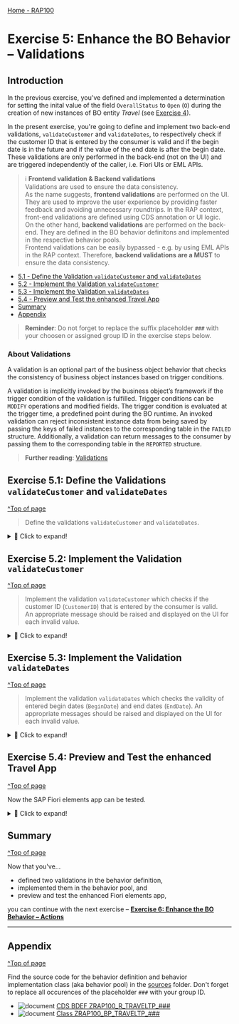 [Home - RAP100](../../#exercises)

# Exercise 5: Enhance the BO Behavior – Validations 

## Introduction 

In the previous exercise, you've defined and implemented a determination for setting the inital value of the field `OverallStatus` to `Open` (`O`) during the creation of new instances of BO entity _Travel_ (see [Exercise 4](../ex4/readme.md)).

In the present exercise, you're going to define and implement two back-end validations, `validateCustomer` and `validateDates`, to respectively check if the customer ID that is entered by the consumer is valid and if the begin date is in the future and if the value of the end date is after the begin date. These validations are only performed in the back-end (not on the UI) and are triggered independently of the caller, i.e. Fiori UIs or EML APIs.

> ℹ **Frontend validation & Backend validations**     
> Validations are used to ensure the data consistency.   
> As the name suggests, **frontend validations** are performed on the UI. They are used to improve the user experience by providing faster feedback and avoiding unnecessary roundtrips. In the RAP context, front-end validations are defined using CDS annotation or UI logic.  
> On the other hand, **backend validations** are performed on the back-end. They are defined in the BO behavior definitons and implemented in the respective behavior pools.   
> Frontend validations can be easily bypassed - e.g. by using EML APIs in the RAP context. Therefore, **backend validations are a MUST** to ensure the data consistency.

- [5.1 - Define the Validation `validateCustomer` and `validateDates`](#exercise-51-define-the-validations-validatecustomer-and-validatedates)
- [5.2 - Implement the Validation `validateCustomer`](#exercise-52-implement-the-validation-validatecustomer)
- [5.3 - Implement the Validation `validateDates`](#exercise-53-implement-the-validation-validatedates)
- [5.4 - Preview and Test the enhanced Travel App](#exercise-54-preview-and-test-the-enhanced-travel-app)
- [Summary](#summary)  
- [Appendix](#appendix)

> **Reminder**: Do not forget to replace the suffix placeholder **`###`** with your choosen or assigned group ID in the exercise steps below. 

### About Validations

A validation is an optional part of the business object behavior that checks the consistency of business object instances based on trigger conditions. 

A validation is implicitly invoked by the business object’s framework if the trigger condition of the validation is fulfilled. Trigger conditions can be `MODIFY` operations and modified fields. The trigger condition is evaluated at the trigger time, a predefined point during the BO runtime. An invoked validation can reject inconsistent instance data from being saved by passing the keys of failed instances to the corresponding table in the `FAILED` structure. Additionally, a validation can return messages to the consumer by passing them to the corresponding table in the `REPORTED` structure.

> **Further reading**: [Validations](https://help.sap.com/viewer/923180ddb98240829d935862025004d6/Cloud/en-US/171e26c36cca42699976887b4c8a83bf.html)

## Exercise 5.1: Define the Validations `validateCustomer` and `validateDates`
[^Top of page](#)

> Define the validations `validateCustomer` and `validateDates`.  

 <details>
  <summary>🔵 Click to expand!</summary>
  
1. Open your behavior definition ![behaviordefinition](images/adt_bdef.png) **`ZRAP100_R_TRAVELTP_###`**  

2. Because empty values will not be accepted for the fields **`CustomerID`**, **`BeginDate`**, and **`EndDate`**, specify them as _mandatory_ field 
   by adding the following code snippet after the determination as shown on the screenshot below.
 
   <pre lang="ABAP">  
    field ( mandatory )
    CustomerID,
    BeginDate,
    EndDate;  
   </pre>   

   Your source code should look like this:   

   <!-- ![validation](images/new18a.png)    -->
   <img src="images/new18a.png" alt="validation" width="60%"> 

3. Define the validations **`validateCustomer`** and **`validateDates`**.
     
   For that, add the following code snippet after the determination as shown on the screenshot below.
   
   <pre lang="ABAP"> 
   validation validateCustomer on save { create; field CustomerID; }
   validation validateDates on save { create; field BeginDate, EndDate; }
   </pre>          

4. In order to have draft instances being checked by validations and determinations being executed before they become active, they have to be specified for the **`draft determine action prepare`** in the behavior definition.
  
   Replace the code line **`draft determine action Prepare;`** with the following code snippet as shown on the screenshot below

   <pre lang="ABAP"> 
   draft determine action Prepare
   {
   validation validateCustomer;
   validation validateDates;    }
   </pre>     
     
   Your source code should look like this: 
   
   <!-- ![validation](images/new18.png) -->
   <img src="images/new18.png" alt="validation" width="60%">       
     
   **Short explanation**:    
   - Validations are always invoked during the save and specified with the keyword `validateCustomer on save`.    
   - `validateCustomer` is a validation with trigger operation `create` and trigger field `CustomerID`.    
   - `validateDates` is a validation with trigger operation `create` and trigger fields `BeginDate` and `EndDate`.            
    
   **ℹ Hint**:    
   > In case a validation should be invoked at every change of the BO entity instance, then the trigger conditions `create`and `update` 
   > must be specified: e.g. `validation validateCustomer on save { create; update; }`
 
5. Save ![save icon](images/adt_save.png) and activate ![activate icon](images/adt_activate.png) the changes.
      
6. Add the appropriate **`FOR VALIDATE ON SAVE`** methods to the local handler class of the behavior pool of the _Travel_ BO entity via quick fix.  
   
   For that, set the cursor on one of the validation names and press **Ctrl+1** to open the **Quick Assist** view and select the entry _**`Add all 2 missing methods of entity zrap100_r_travel_### ...`**_.
   
   As a result, the **`FOR VALIDATE ON SAVE`** methods **`validateCustomer`** and **`validateDates`** will be added to the local handler class `lcl_handler` of the behavior pool of the _Travel_ BO entity ![class icon](images/adt_class.png)`ZRAP100_BP_TRAVELTP_###`.       
   
   <!-- ![Travel BO Behavior Pool](images/new19.png)  -->
   <img src="images/new19.png" alt="validation" width="90%">   

7. Save ![save icon](images/adt_save.png) and activate ![activate icon](images/adt_activate.png) the changes.

> Hint:  
> If you get an error message in the behavior implementation `The entity "ZRAP100_R_TRAVELTP_###" does not have a validation "VALIDATECUSTOMER".` try to activate the behvavior definition once again.  

</details>
  
## Exercise 5.2: Implement the Validation `validateCustomer` 
[^Top of page](#)

> Implement the validation `validateCustomer` which checks if the customer ID (`CustomerID`) that is entered by the consumer is valid.   
> An appropriate message should be raised and displayed on the UI for each invalid value.

 <details>
  <summary>🔵 Click to expand!</summary>

1. First, check the interface of the new methods in the declaration part of the local handler class `lcl_handler` of the behavior pool of the _Travel_ BO entity ![class icon](images/adt_class.png)**`ZRAP100_BP_TRAVELTP_###`**. 

   For that, set the cursor on the method name, **`validateCustomer`**, press **F2** to open the **ABAP Element Info** view, and examine the full method interface. 
   
   ![Travel BO Behavior Pool](images/v3.png)  
   
   **Short explanation**:  
   - The addition **`FOR VALIDATE ON SAVE`** indicates that the method provides the implementation of a validation executed on save. Validations are always executed on save.   
   -  Method signature for the validation method:
     - `IMPORTING`parameter **`keys`** - an internal table containing the keys of the instances on which the validation should be performed.
     - Implicit `CHANGING` parameters (aka _implicit response parameters_):  
       - **`failed`**   - table with information for identifying the data set where an error occurred
       - **`reported`** - table with data for instance-specific messages
      
   You can go ahead and implement the validation method.

2. Now implement the method **`validateCustomer`** in the implementation part of the class.
   
    The logic consists of the following main steps:   
    1. Read the travel instance(s) of the transferred keys (**`keys`**) using the EML statement **`READ ENTITIES`**.   
    2. The addition **`FIELDS`** is used to specify the fields to be read. Only **`CustomerID`** is relevant for the present validation.  
       The addition `ALL FIELDS` can be used to read all fields.
    3. The addition **`IN LOCAL MODE`** is used to exclude feature controls and authorization checks.
    4. Read all the transfered (distinct, non-initial) customer IDs and check if they exist.  
    5. Prepare/raise messages for all transferred _travel_ instances with initial and non-existing customer ID (**`CustomerID`**)  
       and set the changing parameter **`reported`**   

   Replace the current method implementation of **`validateCustomer`** with following code snippet and replace all occurrences of the placeholder **`###`** with your group ID. 
   
   You can use the **F1 Help** to get detailed information on the different ABAP and EML statements.  
 
   ```ABAP
   **********************************************************************
   * Validation: Check the validity of the entered customer data
   **********************************************************************
     METHOD validateCustomer.
       "read relevant travel instance data
       READ ENTITIES OF ZRAP100_R_TravelTP_### IN LOCAL MODE
       ENTITY Travel
        FIELDS ( CustomerID )
        WITH CORRESPONDING #( keys )
       RESULT DATA(travels).

       DATA customers TYPE SORTED TABLE OF /dmo/customer WITH UNIQUE KEY customer_id.

       "optimization of DB select: extract distinct non-initial customer IDs
       customers = CORRESPONDING #( travels DISCARDING DUPLICATES MAPPING customer_id = customerID EXCEPT * ).
       DELETE customers WHERE customer_id IS INITIAL.
       IF customers IS NOT INITIAL.

         "check if customer ID exists
         SELECT FROM /dmo/customer FIELDS customer_id
                                   FOR ALL ENTRIES IN @customers
                                   WHERE customer_id = @customers-customer_id
           INTO TABLE @DATA(valid_customers).
       ENDIF.

       "raise msg for non existing and initial customer id
       LOOP AT travels INTO DATA(travel).

         APPEND VALUE #(  %tky                 = travel-%tky
                          %state_area          = 'VALIDATE_CUSTOMER'
                        ) TO reported-travel.

         IF travel-CustomerID IS  INITIAL.
           APPEND VALUE #( %tky = travel-%tky ) TO failed-travel.

           APPEND VALUE #( %tky                = travel-%tky
                           %state_area         = 'VALIDATE_CUSTOMER'
                           %msg                = NEW /dmo/cm_flight_messages(
                                                                   textid   = /dmo/cm_flight_messages=>enter_customer_id
                                                                   severity = if_abap_behv_message=>severity-error )
                           %element-CustomerID = if_abap_behv=>mk-on
                         ) TO reported-travel.

         ELSEIF travel-CustomerID IS NOT INITIAL AND NOT line_exists( valid_customers[ customer_id = travel-CustomerID ] ).
           APPEND VALUE #(  %tky = travel-%tky ) TO failed-travel.

           APPEND VALUE #(  %tky                = travel-%tky
                            %state_area         = 'VALIDATE_CUSTOMER'
                            %msg                = NEW /dmo/cm_flight_messages(
                                                                   customer_id = travel-customerid
                                                                   textid      = /dmo/cm_flight_messages=>customer_unkown
                                                                   severity    = if_abap_behv_message=>severity-error )
                            %element-CustomerID = if_abap_behv=>mk-on
                         ) TO reported-travel.
         ENDIF.

       ENDLOOP.
     ENDMETHOD.      
   ```
  
3. Save ![save icon](images/adt_save.png) and activate ![activate icon](images/adt_activate.png) the changes.

</details>

## Exercise 5.3: Implement the Validation `validateDates` 
[^Top of page](#)

> Implement the validation `validateDates` which checks the validity of entered begin dates (`BeginDate`) and end dates (`EndDate`). 
> An appropriate messages should be raised and displayed on the UI for each invalid value.

 <details>
  <summary>🔵 Click to expand!</summary>

1. In your implementation class ![class](images/adt_class.png) **`ZRAP100_BP_TRAVELTP_###`**, replace the current method implementation of **`validateDates`** with following code snippet and replace all occurrences of the placeholder **`###`** with your group ID.

   The main implementation steps are similar to the one of method **`validateCustomer`**. 
 
   This validation is performed on the fields **`BeginDate`** and **`EndDate`**. It checks if the entered begin date (`BeginDate`) is in the future and if the value of the entered end date (`EndDate`) is after the begin date (`BeginDate`).   
 
 ```ABAP
 **********************************************************************
 * Validation: Check the validity of begin and end dates
 **********************************************************************
   METHOD validateDates.

     READ ENTITIES OF ZRAP100_R_TravelTP_### IN LOCAL MODE
       ENTITY Travel
         FIELDS (  BeginDate EndDate TravelID )
         WITH CORRESPONDING #( keys )
       RESULT DATA(travels).

     LOOP AT travels INTO DATA(travel).

       APPEND VALUE #(  %tky               = travel-%tky
                        %state_area        = 'VALIDATE_DATES' ) TO reported-travel.

       IF travel-BeginDate IS INITIAL.
         APPEND VALUE #( %tky = travel-%tky ) TO failed-travel.

         APPEND VALUE #( %tky               = travel-%tky
                         %state_area        = 'VALIDATE_DATES'
                          %msg              = NEW /dmo/cm_flight_messages(
                                                                 textid   = /dmo/cm_flight_messages=>enter_begin_date
                                                                 severity = if_abap_behv_message=>severity-error )
                         %element-BeginDate = if_abap_behv=>mk-on ) TO reported-travel.
       ENDIF.
       IF travel-BeginDate < cl_abap_context_info=>get_system_date( ) AND travel-BeginDate IS NOT INITIAL.
         APPEND VALUE #( %tky               = travel-%tky ) TO failed-travel.

         APPEND VALUE #( %tky               = travel-%tky
                         %state_area        = 'VALIDATE_DATES'
                          %msg              = NEW /dmo/cm_flight_messages(
                                                                 begin_date = travel-BeginDate
                                                                 textid     = /dmo/cm_flight_messages=>begin_date_on_or_bef_sysdate
                                                                 severity   = if_abap_behv_message=>severity-error )
                         %element-BeginDate = if_abap_behv=>mk-on ) TO reported-travel.
       ENDIF.
       IF travel-EndDate IS INITIAL.
         APPEND VALUE #( %tky = travel-%tky ) TO failed-travel.

         APPEND VALUE #( %tky               = travel-%tky
                         %state_area        = 'VALIDATE_DATES'
                          %msg                = NEW /dmo/cm_flight_messages(
                                                                 textid   = /dmo/cm_flight_messages=>enter_end_date
                                                                 severity = if_abap_behv_message=>severity-error )
                         %element-EndDate   = if_abap_behv=>mk-on ) TO reported-travel.
       ENDIF.
       IF travel-EndDate < travel-BeginDate AND travel-BeginDate IS NOT INITIAL
                                            AND travel-EndDate IS NOT INITIAL.
         APPEND VALUE #( %tky = travel-%tky ) TO failed-travel.

         APPEND VALUE #( %tky               = travel-%tky
                         %state_area        = 'VALIDATE_DATES'
                         %msg               = NEW /dmo/cm_flight_messages(
                                                                 textid     = /dmo/cm_flight_messages=>begin_date_bef_end_date
                                                                 begin_date = travel-BeginDate
                                                                 end_date   = travel-EndDate
                                                                 severity   = if_abap_behv_message=>severity-error )
                         %element-BeginDate = if_abap_behv=>mk-on
                         %element-EndDate   = if_abap_behv=>mk-on ) TO reported-travel.
       ENDIF.
     ENDLOOP.

   ENDMETHOD. 
 ``` 
 
 <!-- 
 ```ABAP 
 **********************************************************************
 * Validation: Check the validity of begin and end dates
 **********************************************************************
   METHOD validateDates.
     READ ENTITIES OF ZRAP100_R_TravelTP_### IN LOCAL MODE
       ENTITY travel
         FIELDS ( BeginDate EndDate )
         WITH CORRESPONDING #( keys )
       RESULT DATA(lt_travel_result).

     LOOP AT lt_travel_result INTO DATA(ls_travel_result).

       IF ls_travel_result-EndDate < ls_travel_result-BeginDate.  "if end_date is before begin_date

         APPEND VALUE #( %key        = ls_travel_result-%key
                         travelID    = ls_travel_result-TravelID ) TO failed-travel.

         APPEND VALUE #( %key = ls_travel_result-%key
                         %msg     = new_message( id       = /dmo/cx_flight_legacy=>end_date_before_begin_date-msgid
                                                 number   = /dmo/cx_flight_legacy=>end_date_before_begin_date-msgno
                                                 v1       = ls_travel_result-BeginDate
                                                 v2       = ls_travel_result-EndDate
                                                 v3       = ls_travel_result-TravelID
                                                 severity = if_abap_behv_message=>severity-error )
                         %element-BeginDate = if_abap_behv=>mk-on
                         %element-EndDate   = if_abap_behv=>mk-on ) TO reported-travel.

       ELSEIF ls_travel_result-BeginDate < cl_abap_context_info=>get_system_date( ).  "begin_date must be in the future

         APPEND VALUE #( %key       = ls_travel_result-%key
                         travelID   = ls_travel_result-TravelID ) TO failed-travel.

         APPEND VALUE #( %key = ls_travel_result-%key
                         %msg = new_message( id       = /dmo/cx_flight_legacy=>begin_date_before_system_date-msgid
                                             number   = /dmo/cx_flight_legacy=>begin_date_before_system_date-msgno
                                             severity = if_abap_behv_message=>severity-error )
                         %element-BeginDate = if_abap_behv=>mk-on
                         %element-EndDate   = if_abap_behv=>mk-on ) TO reported-travel.
       ENDIF.
     ENDLOOP.
   ENDMETHOD.
 ```
 -->
 
2. Save ![save icon](images/adt_save.png) and activate ![activate icon](images/adt_activate.png) the changes.

</details>

## Exercise 5.4: Preview and Test the enhanced Travel App
[^Top of page](#)

Now the SAP Fiori elements app can be tested. 

 <details>
  <summary>🔵 Click to expand!</summary>

You can either refresh your application in the browser using **F5** if the browser is still open - or go to your service binding **`ZRAP100_UI_TRAVEL_O4_###`** and start the Fiori elements App preview for the **`Travel`** entity set.

1. Click **Create** to create a new entry.

2. Select an `Sunshine Travel (70001)` as Agency ID, select a customer by starting to add a name `Theresia`, Nov 20, 2022 as starting date and Nov 15, 2022 as end date. The draft will be updated.

    <!-- ![Preview](images/preview3.png) --Y
    <img src="images/preview3.png" alt="Preview" width="90%">        
     
3. Now click **Create**. You should get following error messages displayed:  
   *Begin Date 11/20/2022 must not be after End Date 11/16/2022* .

    <!-- ![Preview](images/preview4.png)  -->
    <img src="images/preview3.png" alt="Preview" width="90%">     

    ![Preview](images/preview5.png)
       
</details>

## Summary 
[^Top of page](#)

Now that you've... 
- defined two validations in the behavior definition, 
- implemented them in the behavior pool, and
- preview and test the enhanced Fiori elements app,

you can continue with the next exercise – **[Exercise 6: Enhance the BO Behavior – Actions](../ex6/readme.md)**

---

## Appendix
[^Top of page](#)

Find the source code for the behavior definition and behavior implementation class (aka behavior pool) in the [sources](sources) folder. Don't forget to replace all occurences of the placeholder `###` with your group ID.

- ![document](images/doc.png) [CDS BDEF ZRAP100_R_TRAVELTP_###](sources/EX5_BDEF_ZRAP100_R_TRAVELTP.txt)
- ![document](images/doc.png) [Class ZRAP100_BP_TRAVELTP_###](sources/EX5_CLASS_ZRAP100_BP_TRAVELTP.txt)

